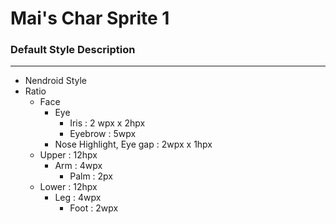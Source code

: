 # Mai's Char Sprite 1

### Default Style Description
---
- Nendroid Style
- Ratio
	- Face
		- Eye
			- Iris : 2 wpx x 2hpx
			- Eyebrow : 5wpx
		- Nose Highlight, Eye gap : 2wpx x 1hpx
	- Upper : 12hpx
		- Arm : 4wpx
			- Palm : 2px
	- Lower : 12hpx
		- Leg : 4wpx 
			- Foot : 2wpx
